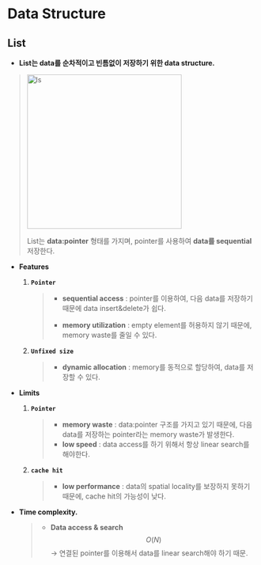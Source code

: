 # Data Structure

## List

- **List는 data를 순차적이고 빈틈없이 저장하기 위한 data structure.**
  
> <img width="312" alt="ls" src="https://user-images.githubusercontent.com/23169707/79630287-09054900-818b-11ea-8159-19971a45e427.png">
  >
> List는 **data:pointer** 형태를 가지며, pointer를 사용하여 **data를 sequential** 저장한다. 


- **Features**

  1. **`Pointer`**

     > * **sequential access** : pointer를 이용하여, 다음 data를 저장하기 때문에 data insert&delete가 쉽다.
     >
     > * **memory utilization** : empty element를 허용하지 않기 때문에, memory waste를 줄일 수 있다.
  
  2. **`Unfixed size`**
  
     > * **dynamic allocation** : memory를 동적으로 할당하여, data를 저장할 수 있다.
  
- **Limits**

  1. **`Pointer`**

     > * **memory waste** : data:pointer 구조를 가지고 있기 때문에, 다음 data를 저장하는 pointer라는 memory waste가 발생한다.
     > * **low speed** : data access를 하기 위해서 항상 linear search를 해야한다.
  
  2. **`cache hit`**
  
     > * **low performance** : data의 spatial locality를 보장하지 못하기 때문에, cache hit의 가능성이 낮다.


- **Time complexity.**

  > * **Data access & search**
  >   $$
  >   O(N)
  >   $$
  >   → 연결된 pointer를 이용해서 data를 linear search해야 하기 때문.
  >